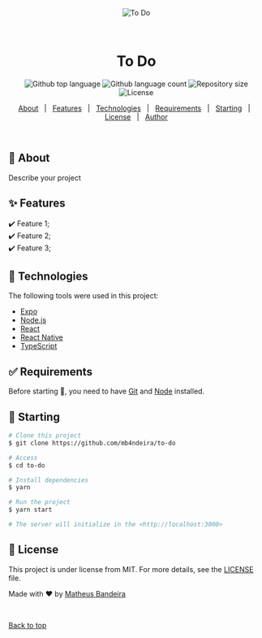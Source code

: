 <div align="center" id="top"> 
  <img src="./.github/app.gif" alt="To Do" />

  &#xa0;

  <!-- <a href="https://todo.netlify.app">Demo</a> -->
</div>

<h1 align="center">To Do</h1>

<p align="center">
  <img alt="Github top language" src="https://img.shields.io/github/languages/top/mb4ndeira/to-do?color=56BEB8">

  <img alt="Github language count" src="https://img.shields.io/github/languages/count/mb4ndeira/to-do?color=56BEB8">

  <img alt="Repository size" src="https://img.shields.io/github/repo-size/mb4ndeira/to-do?color=56BEB8">

  <img alt="License" src="https://img.shields.io/github/license/mb4ndeira/to-do?color=56BEB8">

  <!-- <img alt="Github issues" src="https://img.shields.io/github/issues/mb4ndeira/to-do?color=56BEB8" /> -->

  <!-- <img alt="Github forks" src="https://img.shields.io/github/forks/mb4ndeira/to-do?color=56BEB8" /> -->

  <!-- <img alt="Github stars" src="https://img.shields.io/github/stars/mb4ndeira/to-do?color=56BEB8" /> -->
</p>

<!-- Status -->

<!-- <h4 align="center"> 
	🚧  To Do 🚀 Under construction...  🚧
</h4> 

<hr> -->

<p align="center">
  <a href="#dart-about">About</a> &#xa0; | &#xa0; 
  <a href="#sparkles-features">Features</a> &#xa0; | &#xa0;
  <a href="#rocket-technologies">Technologies</a> &#xa0; | &#xa0;
  <a href="#white_check_mark-requirements">Requirements</a> &#xa0; | &#xa0;
  <a href="#checkered_flag-starting">Starting</a> &#xa0; | &#xa0;
  <a href="#memo-license">License</a> &#xa0; | &#xa0;
  <a href="https://github.com/mb4ndeira" target="_blank">Author</a>
</p>

<br>

## :dart: About ##

Describe your project

## :sparkles: Features ##

:heavy_check_mark: Feature 1;\
:heavy_check_mark: Feature 2;\
:heavy_check_mark: Feature 3;

## :rocket: Technologies ##

The following tools were used in this project:

- [Expo](https://expo.io/)
- [Node.js](https://nodejs.org/en/)
- [React](https://pt-br.reactjs.org/)
- [React Native](https://reactnative.dev/)
- [TypeScript](https://www.typescriptlang.org/)

## :white_check_mark: Requirements ##

Before starting :checkered_flag:, you need to have [Git](https://git-scm.com) and [Node](https://nodejs.org/en/) installed.

## :checkered_flag: Starting ##

```bash
# Clone this project
$ git clone https://github.com/mb4ndeira/to-do

# Access
$ cd to-do

# Install dependencies
$ yarn

# Run the project
$ yarn start

# The server will initialize in the <http://localhost:3000>
```

## :memo: License ##

This project is under license from MIT. For more details, see the [LICENSE](LICENSE.md) file.


Made with :heart: by <a href="https://github.com/mb4ndeira" target="_blank">Matheus Bandeira</a>

&#xa0;

<a href="#top">Back to top</a>
